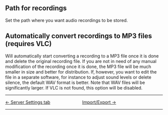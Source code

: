## Path for recordings

Set the path where you want audio recordings to be stored.

## Automatically convert recordings to MP3 files (requires VLC)

Will automatically start converting a recording to a MP3 file once it is
done and delete the original recording file. If you are not in need of
any manual modification of the recording once it is done, the MP3 file
will be much smaller in size and better for distribution. If, however,
you want to edit the file in a separate software, for instance to adjust
sound levels or delete silence, the default WAV format is better. Note
that WAV files will be significantly larger. If VLC is not found, this
option will be disabled.

-----



[← Server Settings tab](Server_Settings_tab "Server Settings tab")
&nbsp;&nbsp;&nbsp;&nbsp;&nbsp;&nbsp;&nbsp;&nbsp;&nbsp;&nbsp;&nbsp;&nbsp;&nbsp;&nbsp;&nbsp;&nbsp;&nbsp;&nbsp;&nbsp;&nbsp;&nbsp;&nbsp;&nbsp;&nbsp; [Import/Export
→](Import_Export "Import/Export")

---
